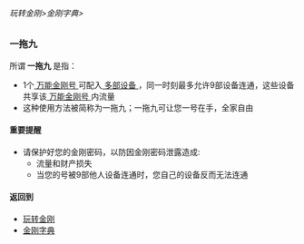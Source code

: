 ###### 玩转金刚>金刚字典>

### 一拖九
所谓<strong> 一拖九 </strong>是指：
- 1个[ 万能金刚号 ](https://github.com/a2zitpro/web/blob/master/LadderFree/kkDictionary/KKIDMultipurpose.md)可配入[ 多部设备 ](https://github.com/a2zitpro/web/blob/master/list_kkproducts1.0.md)，同一时刻最多允许9部设备连通，这些设备共享该[ 万能金刚号 ](https://github.com/a2zitpro/web/blob/master/multipurposekkid.md)内流量
- 这种使用方法被简称为一拖九；一拖九可让您一号在手，全家自由

#### 重要提醒
- 请保护好您的金刚密码，以防因金刚密码泄露造成:
  - 流量和财产损失
  - 当您的号被9部他人设备连通时，您自己的设备反而无法连通

#### 返回到
- [玩转金刚](https://github.com/a2zitpro/web/blob/master/LadderFree/main.md)
- [金刚字典](https://github.com/a2zitpro/web/blob/master/LadderFree/kkDictionary/kkDictionary.md)

